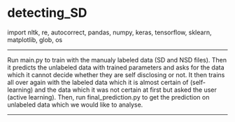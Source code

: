 # detecting_SD

import nltk, re, autocorrect, pandas, numpy, keras, tensorflow, sklearn, matplotlib, glob, os

---------------------------------------------------
Run main.py to train with the manualy labeled data (SD and NSD files). Then it predicts the unlabeled data with trained parameters and asks for the data which it cannot decide whether they are self disclosing or not. It then trains all over again with the labeled data which it is almost certain of (self-learning) and the data which it was not certain at first but asked the user (active learning).
Then, run final_prediction.py to get the prediction on unlabeled data which we would like to analyse.

----------------------------------------------------
